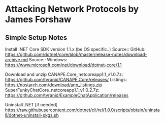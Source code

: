 # Attacking Network Protocols by James Forshaw #

## Simple Setup Notes

Install .NET Core SDK version 1.1.x (be OS specific..)
	Source:: GitHub: https://github.com/dotnet/core/blob/master/release-notes/download-archive.md
	Source:: Windows: https://www.microsoft.com/net/download/dotnet-core/1.1

Download and unzip 
	CANAPE.Core_netcoreapp1.1_v1.0.7z: https://github.com/tyranid/CANAPE.Core/releases/ 
	Listings: https://nostarch.com/download/anp_listings.zip
	SuperFunkyChatCore_netcoreapp1.1_v1.0.2.7z: https://github.com/tyranid/ExampleChatApplication/releases
	
Uninstall .NET [if needed]
	https://raw.githubusercontent.com/dotnet/cli/rel/1.0.0/scripts/obtain/uninstall/dotnet-uninstall-pkgs.sh
